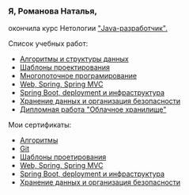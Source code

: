 ### Я, Романова Наталья,
окончила курс Нетологии ["Java-разработчик".](https://netology.ru/programs/java-developer?recommended_by=instant_search)

Список учебных работ:
- [Алгоритмы и структуры данных]()
- [Шаблоны проектирования]()
- [Многопоточное програмирование](https://github.com/romanova-nat/list-multithreading-)
- [Web, Spring, Spring MVC](https://github.com/romanova-nat/list-web_spring_mvc)
- [Spring Boot, deployment и инфраструктура](https://github.com/romanova-nat/list-spring_boot)
- [Хранение данных и организация безопасности](https://github.com/romanova-nat/list-security)
- [Дипломная работа "Облачное хранилище"](https://github.com/romanova-nat/Cloude)

 Мои сертификаты:
- [Алгоритмы]()
- [Git]()
- [Шаблоны проетирования]()
- [Web, Spring, Spring MVC]()
- [Spring Boot, deployment и инфраструктура]()
- [Хранение данных и организация безопасности]()
